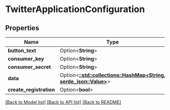 # TwitterApplicationConfiguration

## Properties

Name | Type | Description | Notes
------------ | ------------- | ------------- | -------------
**button_text** | Option<**String**> |  | [optional]
**consumer_key** | Option<**String**> |  | [optional]
**consumer_secret** | Option<**String**> |  | [optional]
**data** | Option<[**::std::collections::HashMap<String, serde_json::Value>**](serde_json::Value.md)> |  | [optional]
**create_registration** | Option<**bool**> |  | [optional]

[[Back to Model list]](../README.md#documentation-for-models) [[Back to API list]](../README.md#documentation-for-api-endpoints) [[Back to README]](../README.md)


